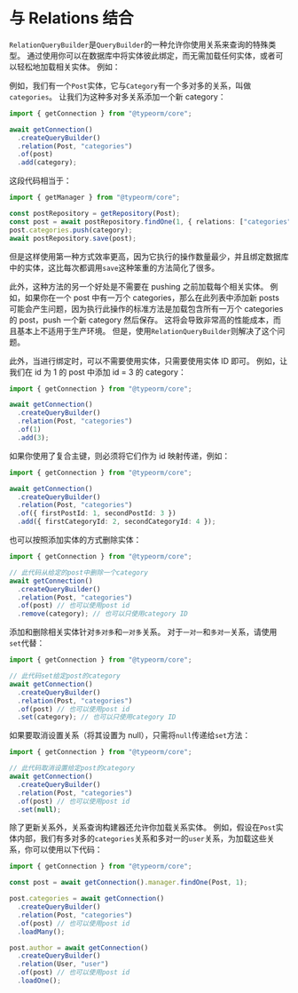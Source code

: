 # 与 Relations 结合

`RelationQueryBuilder`是`QueryBuilder`的一种允许你使用关系来查询的特殊类型。
通过使用你可以在数据库中将实体彼此绑定，而无需加载任何实体，或者可以轻松地加载相关实体。
例如：

例如，我们有一个`Post`实体，它与`Category`有一个多对多的关系，叫做`categories`。
让我们为这种多对多关系添加一个新 category：

```typescript
import { getConnection } from "@typeorm/core";

await getConnection()
  .createQueryBuilder()
  .relation(Post, "categories")
  .of(post)
  .add(category);
```

这段代码相当于：

```typescript
import { getManager } from "@typeorm/core";

const postRepository = getRepository(Post);
const post = await postRepository.findOne(1, { relations: ["categories"] });
post.categories.push(category);
await postRepository.save(post);
```

但是这样使用第一种方式效率更高，因为它执行的操作数量最少，并且绑定数据库中的实体，这比每次都调用`save`这种笨重的方法简化了很多。

此外，这种方法的另一个好处是不需要在 pushing 之前加载每个相关实体。
例如，如果你在一个 post 中有一万个 categories，那么在此列表中添加新 posts 可能会产生问题，因为执行此操作的标准方法是加载包含所有一万个 categories 的 post，push 一个新 category 然后保存。 这将会导致非常高的性能成本，而且基本上不适用于生产环境。
但是，使用`RelationQueryBuilder`则解决了这个问题。

此外，当进行绑定时，可以不需要使用实体，只需要使用实体 ID 即可。
例如，让我们在 id 为 1 的 post 中添加 id = 3 的 category：

```typescript
import { getConnection } from "@typeorm/core";

await getConnection()
  .createQueryBuilder()
  .relation(Post, "categories")
  .of(1)
  .add(3);
```

如果你使用了复合主键，则必须将它们作为 id 映射传递，例如：

```typescript
import { getConnection } from "@typeorm/core";

await getConnection()
  .createQueryBuilder()
  .relation(Post, "categories")
  .of({ firstPostId: 1, secondPostId: 3 })
  .add({ firstCategoryId: 2, secondCategoryId: 4 });
```

也可以按照添加实体的方式删除实体：

```typescript
import { getConnection } from "@typeorm/core";

// 此代码从给定的post中删除一个category
await getConnection()
  .createQueryBuilder()
  .relation(Post, "categories")
  .of(post) // 也可以使用post id
  .remove(category); // 也可以只使用category ID
```

添加和删除相关实体针对`多对多`和`一对多`关系。
对于`一对一`和`多对一`关系，请使用`set`代替：

```typescript
import { getConnection } from "@typeorm/core";

// 此代码set给定post的category
await getConnection()
  .createQueryBuilder()
  .relation(Post, "categories")
  .of(post) // 也可以使用post id
  .set(category); // 也可以只使用category ID
```

如果要取消设置关系（将其设置为 null），只需将`null`传递给`set`方法：

```typescript
import { getConnection } from "@typeorm/core";

// 此代码取消设置给定post的category
await getConnection()
  .createQueryBuilder()
  .relation(Post, "categories")
  .of(post) // 也可以使用post id
  .set(null);
```

除了更新关系外，关系查询构建器还允许你加载关系实体。
例如，假设在`Post`实体内部，我们有多对多的`categories`关系和多对一的`user`关系，为加载这些关系，你可以使用以下代码：

```typescript
import { getConnection } from "@typeorm/core";

const post = await getConnection().manager.findOne(Post, 1);

post.categories = await getConnection()
  .createQueryBuilder()
  .relation(Post, "categories")
  .of(post) // 也可以使用post id
  .loadMany();

post.author = await getConnection()
  .createQueryBuilder()
  .relation(User, "user")
  .of(post) // 也可以使用post id
  .loadOne();
```
